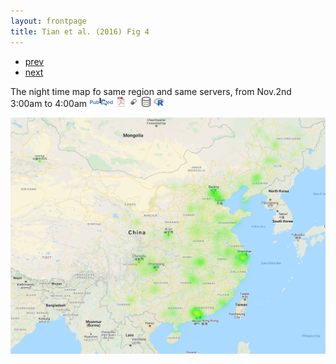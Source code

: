 ```yaml
---
layout: frontpage
title: Tian et al. (2016) Fig 4
---
```


<div class="navbar">
  <div class="navbar-inner">
      <ul class="nav">
          <li><a href="iplotCorr.html">prev</a></li>
          <li><a href="samplemixups_fig7.html">next</a></li>
      </ul>
  </div>
</div>

The night time map fo same region and same servers, from Nov.2nd 3:00am to 4:00am
[![Abstract](../icons16/pubmed-icon.png)](http://arxiv.org/abs/1510.02863)
[![pdf](../icons16/pdf-icon.png)](http://www.biostat.wisc.edu/~kbroman/publications/transbandpaper_wsupp.pdf)
[![supplement](../icons16/supp-icon.png)](http://www.biostat.wisc.edu/~kbroman/publications/transbandpaper_FileS1.pdf)
[![data](../icons16/data-icon.png)](http://bit.ly/B6BTBR)
[![qtlpvl software](../icons16/R-icon.png)](https://github.com/jianan/qtlpvl)


![Tian et al. (2016) Fig 4](../../assets/bigpublpics/nighttime_cn.png)


